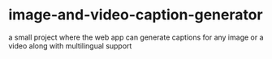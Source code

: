 # image-and-video-caption-generator
a small project where the web app can generate captions for any image or a video along with multilingual support
